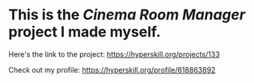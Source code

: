 # This is the *Cinema Room Manager* project I made myself.

Here's the link to the project: https://hyperskill.org/projects/133

Check out my profile: https://hyperskill.org/profile/618863892
